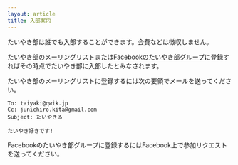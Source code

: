 ```yaml
---
layout: article
title: 入部案内
---
```


たいやき部は誰でも入部することができます。会費などは徴収しません。

[たいやき部のメーリングリスト](http://qwik.jp/taiyaki/)または[Facebookのたいやき部グループ](https://www.facebook.com/groups/taiyakiru/)に登録すればその時点でたいやき部に入部したとみなされます。

たいやき部のメーリングリストに登録するには次の要領でメールを送ってください。

    To: taiyaki@qwik.jp
    Cc: junichiro.kita@gmail.com
    Subject: たいやきる

    たいやき好きです!

Facebookのたいやき部グループに登録するにはFacebook上で参加リクエストを送ってください。
